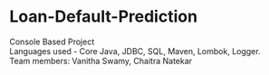 # Loan-Default-Prediction
Console Based Project <br>
Languages used - Core Java, JDBC, SQL, Maven, Lombok, Logger.<br>
Team members: Vanitha Swamy, Chaitra Natekar
